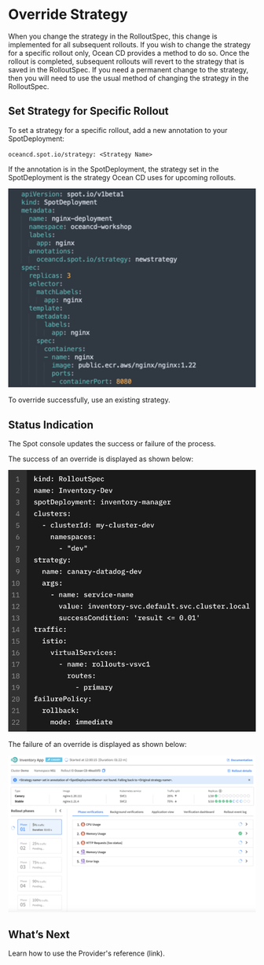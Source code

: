 # Override Strategy

When you change the strategy in the RolloutSpec, this change is implemented for all subsequent rollouts. If you wish to change the strategy for a specific rollout only, Ocean CD provides a method to do so. Once the rollout is completed, subsequent rollouts will revert to the strategy that is saved in the RolloutSpec. If you need a permanent change to the strategy, then you will need to use the usual method of changing the strategy in the RolloutSpec.

## Set Strategy for Specific Rollout

To set a strategy for a specific rollout, add a new annotation to your SpotDeployment:  

`oceancd.spot.io/strategy: <Strategy Name>`

If the annotation is in the SpotDeployment, the strategy set in the SpotDeployment is the strategy Ocean CD uses for upcoming rollouts.  

<img src="/ocean-cd/_media/override-strategy-1.png" />

To override successfully, use an existing strategy.  

## Status Indication

The Spot console updates the success or failure of the process.  

The success of an override is displayed as shown below:

<img src="/ocean-cd/_media/override-strategy-2.png" />

The failure of an override is displayed as shown below:

<img src="/ocean-cd/_media/override-strategy-3.png" />

## What’s Next

Learn how to use the Provider's reference (link).  
